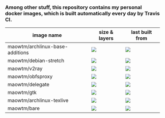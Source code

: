 ### Among other stuff, this repository contains my personal docker images, which is built automatically every day by Travis CI.

|image name    |size & layers |last built from|
|--------------|--------------|---------------|
|maowtm/archlinux-base-additions|[![](https://images.microbadger.com/badges/image/maowtm/archlinux-base-additions.svg)](https://microbadger.com/images/maowtm/archlinux-base-additions "Get your own image badge on microbadger.com")|[![](https://images.microbadger.com/badges/commit/maowtm/archlinux-base-additions.svg)](https://microbadger.com/images/maowtm/archlinux-base-additions "Get your own commit badge on microbadger.com")|
|maowtm/debian-stretch|[![](https://images.microbadger.com/badges/image/maowtm/debian-stretch.svg)](https://microbadger.com/images/maowtm/debian-stretch "Get your own image badge on microbadger.com")|[![](https://images.microbadger.com/badges/commit/maowtm/debian-stretch.svg)](https://microbadger.com/images/maowtm/debian-stretch "Get your own commit badge on microbadger.com")|
|maowtm/v2ray|[![](https://images.microbadger.com/badges/image/maowtm/v2ray.svg)](https://microbadger.com/images/maowtm/v2ray "Get your own image badge on microbadger.com")|[![](https://images.microbadger.com/badges/commit/maowtm/v2ray.svg)](https://microbadger.com/images/maowtm/v2ray "Get your own commit badge on microbadger.com")|
|maowtm/obfsproxy|[![](https://images.microbadger.com/badges/image/maowtm/obfsproxy.svg)](https://microbadger.com/images/maowtm/obfsproxy "Get your own image badge on microbadger.com")|[![](https://images.microbadger.com/badges/commit/maowtm/obfsproxy.svg)](https://microbadger.com/images/maowtm/obfsproxy "Get your own commit badge on microbadger.com")|
|maowtm/delegate|[![](https://images.microbadger.com/badges/image/maowtm/delegate.svg)](https://microbadger.com/images/maowtm/delegate "Get your own image badge on microbadger.com")|[![](https://images.microbadger.com/badges/commit/maowtm/delegate.svg)](https://microbadger.com/images/maowtm/delegate "Get your own commit badge on microbadger.com")|
|maowtm/gtk|[![](https://images.microbadger.com/badges/image/maowtm/gtk.svg)](https://microbadger.com/images/maowtm/gtk "Get your own image badge on microbadger.com")|[![](https://images.microbadger.com/badges/commit/maowtm/gtk.svg)](https://microbadger.com/images/maowtm/gtk "Get your own commit badge on microbadger.com")|
|maowtm/archlinux-texlive|[![](https://images.microbadger.com/badges/image/maowtm/archlinux-texlive.svg)](https://microbadger.com/images/maowtm/archlinux-texlive "Get your own image badge on microbadger.com")|[![](https://images.microbadger.com/badges/commit/maowtm/archlinux-texlive.svg)](https://microbadger.com/images/maowtm/archlinux-texlive "Get your own commit badge on microbadger.com")|
|maowtm/bare|[![](https://images.microbadger.com/badges/image/maowtm/bare.svg)](https://microbadger.com/images/maowtm/bare "Get your own image badge on microbadger.com")|[![](https://images.microbadger.com/badges/commit/maowtm/bare.svg)](https://microbadger.com/images/maowtm/bare "Get your own commit badge on microbadger.com")|

